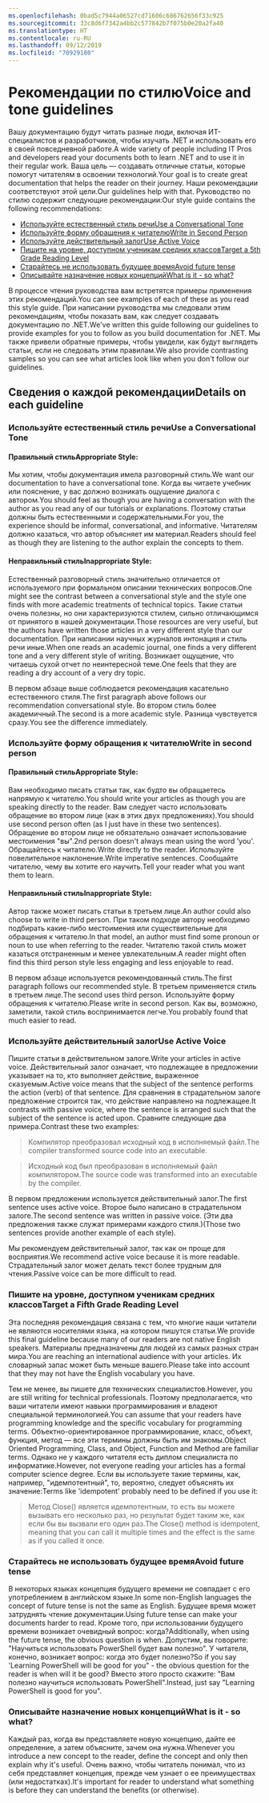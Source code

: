 ```yaml
---
ms.openlocfilehash: 0bad5c7944a06527cd71606c686762656f33c925
ms.sourcegitcommit: 33c8d6f7342a4bb2c577842b7f075b0e20a2fa40
ms.translationtype: HT
ms.contentlocale: ru-RU
ms.lasthandoff: 09/12/2019
ms.locfileid: "70929180"
---
```

# <a name="voice-and-tone-guidelines"></a><span data-ttu-id="d467e-101">Рекомендации по стилю</span><span class="sxs-lookup"><span data-stu-id="d467e-101">Voice and tone guidelines</span></span>

<span data-ttu-id="d467e-102">Вашу документацию будут читать разные люди, включая ИТ-специалистов и разработчиков, чтобы изучать .NET и использовать его в своей повседневной работе.</span><span class="sxs-lookup"><span data-stu-id="d467e-102">A wide variety of people including IT Pros and developers read your documents both to learn .NET and to use it in their regular work.</span></span>
<span data-ttu-id="d467e-103">Ваша цель — создавать отличные статьи, которые помогут читателям в освоении технологий.</span><span class="sxs-lookup"><span data-stu-id="d467e-103">Your goal is to create great documentation that helps the reader on their journey.</span></span> <span data-ttu-id="d467e-104">Наши рекомендации соответствуют этой цели.</span><span class="sxs-lookup"><span data-stu-id="d467e-104">Our guidelines help with that.</span></span> <span data-ttu-id="d467e-105">Руководство по стилю содержит следующие рекомендации:</span><span class="sxs-lookup"><span data-stu-id="d467e-105">Our style guide contains the following recommendations:</span></span>

- [<span data-ttu-id="d467e-106">Используйте естественный стиль речи</span><span class="sxs-lookup"><span data-stu-id="d467e-106">Use a Conversational Tone</span></span>](#use-a-conversational-tone)
- [<span data-ttu-id="d467e-107">Используйте форму обращения к читателю</span><span class="sxs-lookup"><span data-stu-id="d467e-107">Write in Second Person</span></span>](#write-in-2nd-person)
- [<span data-ttu-id="d467e-108">Используйте действительный залог</span><span class="sxs-lookup"><span data-stu-id="d467e-108">Use Active Voice</span></span>](#use-active-voice)
- [<span data-ttu-id="d467e-109">Пишите на уровне, доступном ученикам средних классов</span><span class="sxs-lookup"><span data-stu-id="d467e-109">Target a 5th Grade Reading Level</span></span>](#target-a-fifth-grade-reading-level)
- [<span data-ttu-id="d467e-110">Старайтесь не использовать будущее время</span><span class="sxs-lookup"><span data-stu-id="d467e-110">Avoid future tense</span></span>](#avoid-future-tense)
- [<span data-ttu-id="d467e-111">Описывайте назначение новых концепций</span><span class="sxs-lookup"><span data-stu-id="d467e-111">What is it - so what?</span></span>](#what-is-it-so-what)

<span data-ttu-id="d467e-112">В процессе чтения руководства вам встретятся примеры применения этих рекомендаций.</span><span class="sxs-lookup"><span data-stu-id="d467e-112">You can see examples of each of these as you read this style guide.</span></span> <span data-ttu-id="d467e-113">При написании руководства мы следовали этим рекомендациям, чтобы показать вам, как следует создавать документацию по .NET.</span><span class="sxs-lookup"><span data-stu-id="d467e-113">We've written this guide following our guidelines to provide examples for you to follow as you build documentation for .NET.</span></span> <span data-ttu-id="d467e-114">Мы также привели обратные примеры, чтобы увидели, как будут выглядеть статьи, если не следовать этим правилам.</span><span class="sxs-lookup"><span data-stu-id="d467e-114">We also provide contrasting samples so you can see what articles look like when you don't follow our guidelines.</span></span>

## <a name="details-on-each-guideline"></a><span data-ttu-id="d467e-115">Сведения о каждой рекомендации</span><span class="sxs-lookup"><span data-stu-id="d467e-115">Details on each guideline</span></span>

### <a name="use-a-conversational-tone"></a><span data-ttu-id="d467e-116">Используйте естественный стиль речи</span><span class="sxs-lookup"><span data-stu-id="d467e-116">Use a Conversational Tone</span></span>
#### <a name="appropriate-style"></a><span data-ttu-id="d467e-117">Правильный стиль</span><span class="sxs-lookup"><span data-stu-id="d467e-117">Appropriate Style:</span></span>
<span data-ttu-id="d467e-118">Мы хотим, чтобы документация имела разговорный стиль.</span><span class="sxs-lookup"><span data-stu-id="d467e-118">We want our documentation to have a conversational tone.</span></span> <span data-ttu-id="d467e-119">Когда вы читаете учебник или пояснение, у вас должно возникать ощущение диалога с автором.</span><span class="sxs-lookup"><span data-stu-id="d467e-119">You should feel as though you are having a conversation with the author as you read any of our tutorials or explanations.</span></span>
<span data-ttu-id="d467e-120">Поэтому статьи должны быть естественными и содержательными.</span><span class="sxs-lookup"><span data-stu-id="d467e-120">For you, the experience should be informal, conversational, and informative.</span></span> <span data-ttu-id="d467e-121">Читателям должно казаться, что автор объясняет им материал.</span><span class="sxs-lookup"><span data-stu-id="d467e-121">Readers should feel as though they are listening to the author explain the concepts to them.</span></span>

#### <a name="inappropriate-style"></a><span data-ttu-id="d467e-122">Неправильный стиль</span><span class="sxs-lookup"><span data-stu-id="d467e-122">Inappropriate Style:</span></span>
<span data-ttu-id="d467e-123">Естественный разговорный стиль значительно отличается от используемого при формальном описании технических вопросов.</span><span class="sxs-lookup"><span data-stu-id="d467e-123">One might see the contrast between a conversational style and the style one finds with more academic treatments of technical topics.</span></span> <span data-ttu-id="d467e-124">Такие статьи очень полезны, но они характеризуются стилем, сильно отличающимся от принятого в нашей документации.</span><span class="sxs-lookup"><span data-stu-id="d467e-124">Those resources are very useful, but the authors have written those articles in a very different style than our documentation.</span></span> <span data-ttu-id="d467e-125">При написании научных журналов интонация и стиль речи иные.</span><span class="sxs-lookup"><span data-stu-id="d467e-125">When one reads an academic journal, one finds a very different tone and a very different style of writing.</span></span>
<span data-ttu-id="d467e-126">Возникает ощущение, что читаешь сухой отчет по неинтересной теме.</span><span class="sxs-lookup"><span data-stu-id="d467e-126">One feels that they are reading a dry account of a very dry topic.</span></span>  

<span data-ttu-id="d467e-127">В первом абзаце выше соблюдается рекомендация касательно естественного стиля.</span><span class="sxs-lookup"><span data-stu-id="d467e-127">The first paragraph above follows our recommendation conversational style.</span></span> <span data-ttu-id="d467e-128">Во втором стиль более академичный.</span><span class="sxs-lookup"><span data-stu-id="d467e-128">The second is a more academic style.</span></span> <span data-ttu-id="d467e-129">Разница чувствуется сразу.</span><span class="sxs-lookup"><span data-stu-id="d467e-129">You see the difference immediately.</span></span> 

### <a name="write-in-second-person"></a><span data-ttu-id="d467e-130">Используйте форму обращения к читателю</span><span class="sxs-lookup"><span data-stu-id="d467e-130">Write in second person</span></span>
#### <a name="appropriate-style"></a><span data-ttu-id="d467e-131">Правильный стиль</span><span class="sxs-lookup"><span data-stu-id="d467e-131">Appropriate Style:</span></span>
<span data-ttu-id="d467e-132">Вам необходимо писать статьи так, как будто вы обращаетесь напрямую к читателю.</span><span class="sxs-lookup"><span data-stu-id="d467e-132">You should write your articles as though you are speaking directly to the reader.</span></span> <span data-ttu-id="d467e-133">Вам следует часто использовать обращение во втором лице (как в этих двух предложениях).</span><span class="sxs-lookup"><span data-stu-id="d467e-133">You should use second person often (as I just have in these two sentences).</span></span> <span data-ttu-id="d467e-134">Обращение во втором лице не обязательно означает использование местоимения "вы".</span><span class="sxs-lookup"><span data-stu-id="d467e-134">2nd person doesn't always mean using the word 'you'.</span></span> <span data-ttu-id="d467e-135">Обращайтесь к читателю.</span><span class="sxs-lookup"><span data-stu-id="d467e-135">Write directly to the reader.</span></span> <span data-ttu-id="d467e-136">Используйте повелительное наклонение.</span><span class="sxs-lookup"><span data-stu-id="d467e-136">Write imperative sentences.</span></span>
<span data-ttu-id="d467e-137">Сообщайте читателю, чему вы хотите его научить.</span><span class="sxs-lookup"><span data-stu-id="d467e-137">Tell your reader what you want them to learn.</span></span>

#### <a name="inappropriate-style"></a><span data-ttu-id="d467e-138">Неправильный стиль</span><span class="sxs-lookup"><span data-stu-id="d467e-138">Inappropriate Style:</span></span> 
<span data-ttu-id="d467e-139">Автор также может писать статьи в третьем лице.</span><span class="sxs-lookup"><span data-stu-id="d467e-139">An author could also choose to write in third person.</span></span> <span data-ttu-id="d467e-140">При таком подходе автору необходимо подбирать какие-либо местоимения или существительные для обращения к читателю.</span><span class="sxs-lookup"><span data-stu-id="d467e-140">In that model, an author must find some pronoun or noun to use when referring to the reader.</span></span> <span data-ttu-id="d467e-141">Читателю такой стиль может казаться отстраненным и менее увлекательным.</span><span class="sxs-lookup"><span data-stu-id="d467e-141">A reader might often find this third person style less engaging and less enjoyable to read.</span></span>

<span data-ttu-id="d467e-142">В первом абзаце используется рекомендованный стиль.</span><span class="sxs-lookup"><span data-stu-id="d467e-142">The first paragraph follows our recommended style.</span></span> <span data-ttu-id="d467e-143">В третьем применяется стиль в третьем лице.</span><span class="sxs-lookup"><span data-stu-id="d467e-143">The second uses third person.</span></span> <span data-ttu-id="d467e-144">Используйте форму обращения к читателю.</span><span class="sxs-lookup"><span data-stu-id="d467e-144">Please write in second person.</span></span> <span data-ttu-id="d467e-145">Как вы, возможно, заметили, такой стиль воспринимается легче.</span><span class="sxs-lookup"><span data-stu-id="d467e-145">You probably found that much easier to read.</span></span>

### <a name="use-active-voice"></a><span data-ttu-id="d467e-146">Используйте действительный залог</span><span class="sxs-lookup"><span data-stu-id="d467e-146">Use Active Voice</span></span>

<span data-ttu-id="d467e-147">Пишите статьи в действительном залоге.</span><span class="sxs-lookup"><span data-stu-id="d467e-147">Write your articles in active voice.</span></span> <span data-ttu-id="d467e-148">Действительный залог означает, что подлежащее в предложении указывает на то, кто выполняет действие, выраженное сказуемым.</span><span class="sxs-lookup"><span data-stu-id="d467e-148">Active voice means that the subject of the sentence performs the action (verb) of that sentence.</span></span> <span data-ttu-id="d467e-149">Для сравнения в страдательном залоге предложение строится так, что действие направлено на подлежащее.</span><span class="sxs-lookup"><span data-stu-id="d467e-149">It contrasts with passive voice, where the sentence is arranged such that the subject of the sentence is acted upon.</span></span> <span data-ttu-id="d467e-150">Сравните следующие два примера.</span><span class="sxs-lookup"><span data-stu-id="d467e-150">Contrast these two examples:</span></span>

><span data-ttu-id="d467e-151">Компилятор преобразовал исходный код в исполняемый файл.</span><span class="sxs-lookup"><span data-stu-id="d467e-151">The compiler transformed source code into an executable.</span></span>

><span data-ttu-id="d467e-152">Исходный код был преобразован в исполняемый файл компилятором.</span><span class="sxs-lookup"><span data-stu-id="d467e-152">The source code was transformed into an executable by the compiler.</span></span>

<span data-ttu-id="d467e-153">В первом предложении используется действительный залог.</span><span class="sxs-lookup"><span data-stu-id="d467e-153">The first sentence uses active voice.</span></span> <span data-ttu-id="d467e-154">Второе было написано в страдательном залоге.</span><span class="sxs-lookup"><span data-stu-id="d467e-154">The second sentence was written in passive voice.</span></span>
<span data-ttu-id="d467e-155">(Эти два предложения также служат примерами каждого стиля.)</span><span class="sxs-lookup"><span data-stu-id="d467e-155">(Those two sentences provide another example of each style).</span></span>

<span data-ttu-id="d467e-156">Мы рекомендуем действительный залог, так как он проще для восприятия.</span><span class="sxs-lookup"><span data-stu-id="d467e-156">We recommend active voice because it is more readable.</span></span> <span data-ttu-id="d467e-157">Страдательный залог может делать текст более трудным для чтения.</span><span class="sxs-lookup"><span data-stu-id="d467e-157">Passive voice can be more difficult to read.</span></span>

### <a name="target-a-fifth-grade-reading-level"></a><span data-ttu-id="d467e-158">Пишите на уровне, доступном ученикам средних классов</span><span class="sxs-lookup"><span data-stu-id="d467e-158">Target a Fifth Grade Reading Level</span></span>

<span data-ttu-id="d467e-159">Эта последняя рекомендация связана с тем, что многие наши читатели не являются носителями языка, на котором пишутся статьи.</span><span class="sxs-lookup"><span data-stu-id="d467e-159">We provide this final guideline because many of our readers are not native English speakers.</span></span>
<span data-ttu-id="d467e-160">Материалы предназначены для людей из самых разных стран мира.</span><span class="sxs-lookup"><span data-stu-id="d467e-160">You are reaching an international audience with your articles.</span></span> <span data-ttu-id="d467e-161">Их словарный запас может быть меньше вашего.</span><span class="sxs-lookup"><span data-stu-id="d467e-161">Please take into account that they may not have the English vocabulary you have.</span></span>

<span data-ttu-id="d467e-162">Тем не менее, вы пишете для технических специалистов.</span><span class="sxs-lookup"><span data-stu-id="d467e-162">However, you are still writing for technical professionals.</span></span> <span data-ttu-id="d467e-163">Поэтому предполагается, что ваши читатели имеют навыки программирования и владеют специальной терминологией.</span><span class="sxs-lookup"><span data-stu-id="d467e-163">You can assume that your readers have programming knowledge and the specific vocabulary for programming terms.</span></span> <span data-ttu-id="d467e-164">Объектно-ориентированное программирование, класс, объект, функция, метод — все эти термины должны быть им знакомы.</span><span class="sxs-lookup"><span data-stu-id="d467e-164">Object Oriented Programming, Class, and Object, Function and Method are familiar terms.</span></span> <span data-ttu-id="d467e-165">Однако не у каждого читателя есть диплом специалиста по информатике.</span><span class="sxs-lookup"><span data-stu-id="d467e-165">However, not everyone reading your articles has a formal computer science degree.</span></span> <span data-ttu-id="d467e-166">Если вы используете такие термины, как, например, "идемпотентный", то, вероятно, следует объяснять их значение:</span><span class="sxs-lookup"><span data-stu-id="d467e-166">Terms like 'idempotent' probably need to be defined if you use it:</span></span>

><span data-ttu-id="d467e-167">Метод Close() является идемпотентным, то есть вы можете вызывать его несколько раз, но результат будет таким же, как если бы вы вызвали его один раз.</span><span class="sxs-lookup"><span data-stu-id="d467e-167">The Close() method is idempotent, meaning that you can call it multiple times and the effect is the same as if you called it once.</span></span>

### <a name="avoid-future-tense"></a><span data-ttu-id="d467e-168">Старайтесь не использовать будущее время</span><span class="sxs-lookup"><span data-stu-id="d467e-168">Avoid future tense</span></span>
<span data-ttu-id="d467e-169">В некоторых языках концепция будущего времени не совпадает с его употреблением в английском языке.</span><span class="sxs-lookup"><span data-stu-id="d467e-169">In some non-English languages the concept of future tense is not the same as English.</span></span> <span data-ttu-id="d467e-170">Будущее время может затруднять чтение документации.</span><span class="sxs-lookup"><span data-stu-id="d467e-170">Using future tense can make your documents harder to read.</span></span> <span data-ttu-id="d467e-171">Кроме того, при использовании будущего времени возникает очевидный вопрос: когда?</span><span class="sxs-lookup"><span data-stu-id="d467e-171">Additionally, when using the future tense, the obvious question is when.</span></span> <span data-ttu-id="d467e-172">Допустим, вы говорите: "Научиться использовать PowerShell будет вам полезно". У читателя, конечно, возникает вопрос: когда это будет полезно?</span><span class="sxs-lookup"><span data-stu-id="d467e-172">So if you say 'Learning PowerShell will be good for you" - the obvious question for the reader is when will it be good?</span></span> <span data-ttu-id="d467e-173">Вместо этого просто скажите: "Вам полезно научиться использовать PowerShell".</span><span class="sxs-lookup"><span data-stu-id="d467e-173">Instead, just say "Learning PowerShell is good for you".</span></span>

### <a name="what-is-it---so-what"></a><span data-ttu-id="d467e-174">Описывайте назначение новых концепций</span><span class="sxs-lookup"><span data-stu-id="d467e-174">What is it - so what?</span></span>
<span data-ttu-id="d467e-175">Каждый раз, когда вы представляете новую концепцию, дайте ее определение, а затем объясните, зачем она нужна.</span><span class="sxs-lookup"><span data-stu-id="d467e-175">Whenever you introduce a new concept to the reader, define the concept and only then explain why it's useful.</span></span> <span data-ttu-id="d467e-176">Очень важно, чтобы читатель понимал, что из себя представляет концепция, прежде чем узнает о ее преимуществах (или недостатках).</span><span class="sxs-lookup"><span data-stu-id="d467e-176">It's important for reader to understand what something is before they can understand the benefits (or otherwise).</span></span> 
